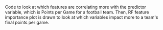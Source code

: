 Code to look at which features are correlating more with the predictor variable, which is Points per Game for a football team. Then, RF feature importance plot is drawn to look at which variables impact more to 
a team's final points per game.
